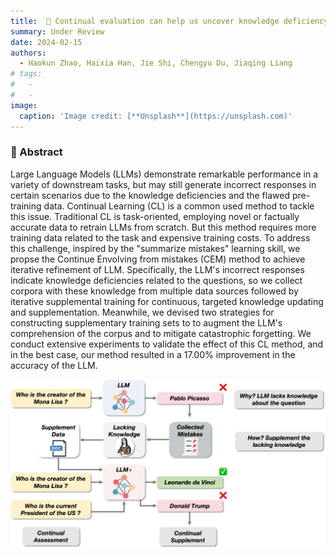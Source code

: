 ```yaml
---
title:  📑 Continual evaluation can help us uncover knowledge deficiency of the LLM and thus evolve the model through continuous learning
summary: Under Review
date: 2024-02-15
authors:
  - Haokun Zhao, Haixia Han, Jie Shi, Chengyu Du, Jiaqing Liang
# tags:
#   - 
#   - 
image:
  caption: 'Image credit: [**Unsplash**](https://unsplash.com)'
---
```

### 🌟 Abstract
Large Language Models (LLMs) demonstrate remarkable performance in a variety of downstream tasks, but may still generate incorrect responses in certain scenarios due to the knowledge deficiencies and the flawed pre-training data. Continual Learning (CL) is a common used method to tackle this issue. Traditional CL is task-oriented, employing novel or factually accurate data to retrain LLMs from scratch. But this method requires more training data related to the task and expensive training costs. To address this challenge, inspired by the "summarize mistakes" learning skill, we propse the Continue Envolving from mistakes (CEM) method to achieve iterative refinement of LLM. Specifically, the LLM's incorrect responses indicate knowledge deficiencies related to the questions, so we collect corpora with these knowledge from multiple data sources followed by iterative supplemental training for continuous, targeted knowledge updating and supplementation. Meanwhile, we devised two strategies for constructing supplementary training sets to to augment the LLM's comprehension of the corpus and to mitigate catastrophic forgetting. We conduct extensive experiments to validate the effect of this CL method, and in the best case, our method resulted in a 17.00\% improvement in the accuracy of the LLM.

![图1](./in.png "Fig. The workflow of CEM")







